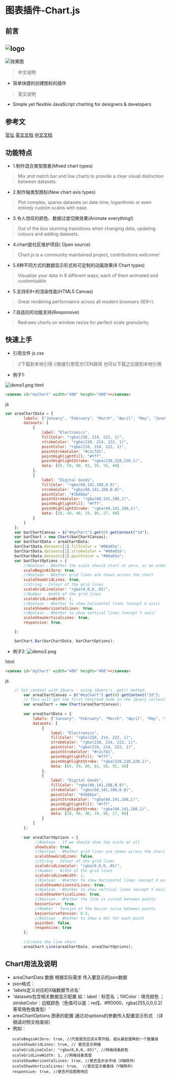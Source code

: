 
# 图表插件-Chart.js

## 前言

![logo](../img/charts/chart-log.png)
-----------------------------------------------
![效果图](../img/charts/demo.png)

> 中文说明
 -   简单快捷的创建图标的插件
> 英文说明
 -   Simple yet flexible JavaScript charting for designers & developers
## 参考文

[官址](http://www.chartjs.org/)
[英文文档](http://www.chartjs.org/docs/)
[中文文档](http://www.bootcss.com/p/chart.js/docs/)

## 功能特点
-    1.制作混合类型图表(Mixed chart types)
>    Mix and match bar and line charts to provide a clear visual distinction between datasets.
-    2.制作轴类型图标(New chart axis types)
>    Plot complex, sparse datasets on date time, logarithmic or even entirely custom scales with ease.
-    3.令人惊叹的颜色、数据过度切换效果(Animate everything!)
>    Out of the box stunning transitions when changing data, updating colours and adding datasets.
-    4.chart是社区维护项目( Open source)
>    Chart.js is a community maintained project, contributions welcome!
-    5.8种不同方式的数据显示形式和可定制的动画效果(8 Chart types)
>    Visualize your data in 8 different ways; each of them animated and customisable.
-    5.支持IE9+的渲染性能(HTML5 Canvas)
>    Great rendering performance across all modern browsers (IE9+).
-    7.自适应的功能支持(Responsive)
>    Redraws charts on window resize for perfect scale granularity.
 
## 快速上手

- 引用文件 js css
>    <script src="Chart.js"></script>  //下载到本地引用
>    <script src="https://cdnjs.cloudflare.com/ajax/libs/Chart.js/2.5.0/Chart.js"></script>    //直接引用官方CDN路径  也可以下载之后放到本地引用
- 例子1:

![demo1.png](../img/charts/demo/demo1.png)
html
```html 
<canvas id="myChart" width="400" height="400"></canvas>
```
js
```js
var areaChartData = {
        labels: ["January", "February", "March", "April", "May", "June", "July"],
        datasets: [
            {
                label: "Electronics",
                fillColor: "rgba(210, 214, 222, 1)",
                strokeColor: "rgba(210, 214, 222, 1)",
                pointColor: "rgba(210, 214, 222, 1)",
                pointStrokeColor: "#c1c7d1",
                pointHighlightFill: "#fff",
                pointHighlightStroke: "rgba(220,220,220,1)",
                data: [65, 59, 80, 81, 56, 55, 40]
            },
            {
                label: "Digital Goods",
                fillColor: "rgba(60,141,188,0.9)",
                strokeColor: "rgba(60,141,188,0.8)",
                pointColor: "#3b8bba",
                pointStrokeColor: "rgba(60,141,188,1)",
                pointHighlightFill: "#fff",
                pointHighlightStroke: "rgba(60,141,188,1)",
                data: [28, 48, 40, 19, 86, 27, 90]
            }
        ]
    };
    var barChartCanvas = $("#myChart").get(0).getContext("2d");
    var barChart = new Chart(barChartCanvas);
    var barChartData = areaChartData;
    barChartData.datasets[1].fillColor = "#00a65a";
    barChartData.datasets[1].strokeColor = "#00a65a";
    barChartData.datasets[1].pointColor = "#00a65a";
    var barChartOptions = {
        //Boolean - Whether the scale should start at zero, or an order of magnitude down from the lowest value
        scaleBeginAtZero: true,
        //Boolean - Whether grid lines are shown across the chart
        scaleShowGridLines: true,
        //String - Colour of the grid lines
        scaleGridLineColor: "rgba(0,0,0,.05)",
        //Number - Width of the grid lines
        scaleGridLineWidth: 1,
        //Boolean - Whether to show horizontal lines (except X axis)
        scaleShowHorizontalLines: true,
        //Boolean - Whether to show vertical lines (except Y axis)
        scaleShowVerticalLines: true,
        responsive: true,

    };

    barChart.Bar(barChartData, barChartOptions);
```
- 例子2:
![demo2.png](../img/charts/demo/demo2.png) 

html
```html
<canvas id="myChart" width="400" height="400"></canvas>

```
js
```js
    // Get context with jQuery - using jQuery's .get() method.
        var areaChartCanvas = $("#myChart").get(0).getContext("2d");
        // This will get the first returned node in the jQuery collection.
        var areaChart = new Chart(areaChartCanvas);
    
        var areaChartData = {
            labels: ["January", "February", "March", "April", "May", "June", "July"],
            datasets: [
                {
                    label: "Electronics",
                    fillColor: "rgba(210, 214, 222, 1)",
                    strokeColor: "rgba(210, 214, 222, 1)",
                    pointColor: "rgba(210, 214, 222, 1)",
                    pointStrokeColor: "#c1c7d1",
                    pointHighlightFill: "#fff",
                    pointHighlightStroke: "rgba(220,220,220,1)",
                    data: [65, 59, 80, 81, 56, 55, 40]
                },
                {
                    label: "Digital Goods",
                    fillColor: "rgba(60,141,188,0.9)",
                    strokeColor: "rgba(60,141,188,0.8)",
                    pointColor: "#3b8bba",
                    pointStrokeColor: "rgba(60,141,188,1)",
                    pointHighlightFill: "#fff",
                    pointHighlightStroke: "rgba(60,141,188,1)",
                    data: [28, 48, 40, 19, 86, 27, 90]
                }
            ]
        };
    
        var areaChartOptions = {
             //Boolean - If we should show the scale at all
             showScale: true,
             //Boolean - Whether grid lines are shown across the chart
             scaleShowGridLines: false,
             //String - Colour of the grid lines
             scaleGridLineColor: "rgba(0,0,0,.05)",
             //Number - Width of the grid lines
             scaleGridLineWidth: 1,
             //Boolean - Whether to show horizontal lines (except X axis)
             scaleShowHorizontalLines: true,
             //Boolean - Whether to show vertical lines (except Y axis)
             scaleShowVerticalLines: true,
             //Boolean - Whether the line is curved between points
             bezierCurve: true,
             //Number - Tension of the bezier curve between points
             bezierCurveTension: 0.3,
             //Boolean - Whether to show a dot for each point
             pointDot: false,
             responsive: true
        };
    
        //Create the line chart
        areaChart.Line(areaChartData, areaChartOptions);
```

##  Chart用法及说明
-   areaChartData 数据 根据实际需求 传入要显示的json数据
-    json格式：
-    'labels定义对应的X轴数据节点名'
-    'datasets包含相关数据显示配置 如：label：标签名 ；fillColor：填充颜色 ；strokeColor：边框颜色（色值可以是：red】、#ff0000、rgba(255,0,0,0.2)等常用色值类型）'
-   areaChartOptions 图表的配置  通过对options的参数传入配置显示形式 （详细请对照文档查阅）
-   例如：
```
   scaleBeginAtZero: true, //尺度是否应该从零开始，或从最低值降到一个数量级
   scaleShowGridLines: true, // 是否显示网格
   scaleGridLineColor: "rgba(0,0,0,.05)", //网格线条颜色
   scaleGridLineWidth: 1, //网格线条宽度
   scaleShowHorizontalLines: true, //是否显示水平线（X轴除外）
   scaleShowVerticalLines: true,  //是否显示垂直线（Y轴除外）
   responsive: true, //是否开启图表响应
```




